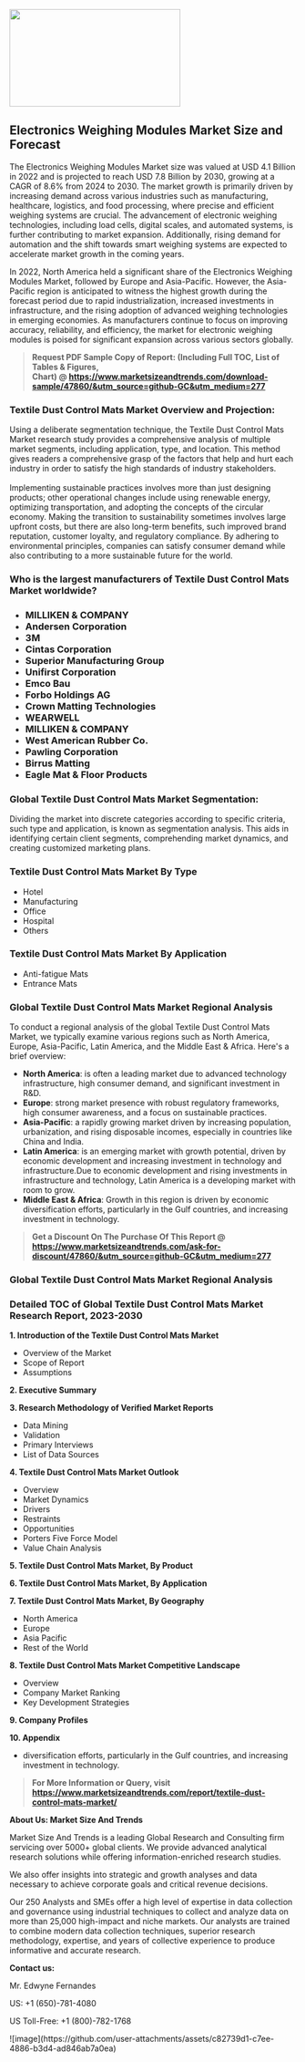 <p><img class="alignnone size-medium wp-image-20088" src="https://ffe5etoiles.com/wp-content/uploads/2024/12/MST1-300x171.png" alt="" width="300" height="171" /></p><h2>Electronics Weighing Modules Market Size and Forecast</h2><p>The Electronics Weighing Modules Market size was valued at USD 4.1 Billion in 2022 and is projected to reach USD 7.8 Billion by 2030, growing at a CAGR of 8.6% from 2024 to 2030. The market growth is primarily driven by increasing demand across various industries such as manufacturing, healthcare, logistics, and food processing, where precise and efficient weighing systems are crucial. The advancement of electronic weighing technologies, including load cells, digital scales, and automated systems, is further contributing to market expansion. Additionally, rising demand for automation and the shift towards smart weighing systems are expected to accelerate market growth in the coming years.</p><p>In 2022, North America held a significant share of the Electronics Weighing Modules Market, followed by Europe and Asia-Pacific. However, the Asia-Pacific region is anticipated to witness the highest growth during the forecast period due to rapid industrialization, increased investments in infrastructure, and the rising adoption of advanced weighing technologies in emerging economies. As manufacturers continue to focus on improving accuracy, reliability, and efficiency, the market for electronic weighing modules is poised for significant expansion across various sectors globally.</p></p><blockquote id="" class=""><strong>Request PDF Sample Copy of Report: (Including Full TOC, List of Tables &amp; Figures, Chart)&nbsp;@&nbsp;<strong><a href="https://www.marketsizeandtrends.com/download-sample/47860/&utm_source=github-GC&utm_medium=277" target="_blank">https://www.marketsizeandtrends.com/download-sample/47860/&utm_source=github-GC&utm_medium=277</a></strong></strong></blockquote><h3 id="" class="">Textile Dust Control Mats Market&nbsp;Overview and Projection:</h3><p id="" class="">Using a deliberate segmentation technique, the Textile Dust Control Mats Market research study provides a comprehensive analysis of multiple market segments, including application, type, and location. This method gives readers a comprehensive grasp of the factors that help and hurt each industry in order to satisfy the high standards of industry stakeholders. <br /> <br />Implementing sustainable practices involves more than just designing products; other operational changes include using renewable energy, optimizing transportation, and adopting the concepts of the circular economy. Making the transition to sustainability sometimes involves large upfront costs, but there are also long-term benefits, such improved brand reputation, customer loyalty, and regulatory compliance. By adhering to environmental principles, companies can satisfy consumer demand while also contributing to a more sustainable future for the world.</p><h3 id="" class="">Who is the largest manufacturers of&nbsp;Textile Dust Control Mats Market worldwide?</h3><h3 class=""><p><ul><li>MILLIKEN & COMPANY </li><li> Andersen Corporation </li><li> 3M </li><li> Cintas Corporation </li><li> Superior Manufacturing Group </li><li> Unifirst Corporation </li><li> Emco Bau </li><li> Forbo Holdings AG </li><li> Crown Matting Technologies </li><li> WEARWELL </li><li> MILLIKEN & COMPANY </li><li> West American Rubber Co. </li><li> Pawling Corporation </li><li> Birrus Matting </li><li> Eagle Mat & Floor Products</li></ul></p></h3><h3 id="" class="">Global&nbsp;Textile Dust Control Mats Market Segmentation:</h3><p id="" class="">Dividing the market into discrete categories according to specific criteria, such type and application, is known as segmentation analysis. This aids in identifying certain client segments, comprehending market dynamics, and creating customized marketing plans.</p><h3 id="" class="">Textile Dust Control Mats Market&nbsp;By Type</h3><p><p><ul><li>Hotel</li><li> Manufacturing</li><li> Office</li><li> Hospital</li><li> Others</p></li></ul></p></p><h3 id="" class="">Textile Dust Control Mats Market&nbsp;By Application</h3><p class=""><p><ul><li>Anti-fatigue Mats</li><li> Entrance Mats</li></ul></p></p><h3 id="" class="">Global Textile Dust Control Mats Market Regional Analysis</h3><p id="" class="">To conduct a regional analysis of the global Textile Dust Control Mats Market, we typically examine various regions such as North America, Europe, Asia-Pacific, Latin America, and the Middle East &amp; Africa. Here's a brief overview:</p><ul><li><strong>North America</strong>: is often a leading market due to advanced technology infrastructure, high consumer demand, and significant investment in R&amp;D.</li><li><strong>Europe</strong>: strong market presence with robust regulatory frameworks, high consumer awareness, and a focus on sustainable practices.</li><li><strong>Asia-Pacific</strong>: a rapidly growing market driven by increasing population, urbanization, and rising disposable incomes, especially in countries like China and India.</li><li><strong>Latin America</strong>: is an emerging market with growth potential, driven by economic development and increasing investment in technology and infrastructure.Due to economic development and rising investments in infrastructure and technology, Latin America is a developing market with room to grow.</li><li><strong>Middle East &amp; Africa</strong>: Growth in this region is driven by economic diversification efforts, particularly in the Gulf countries, and increasing investment in technology.</li></ul><blockquote id="" class=""><strong>Get a Discount On The Purchase Of This Report @ <strong><a href="https://www.marketsizeandtrends.com/ask-for-discount/47860/&utm_source=github-GC&utm_medium=277" target="_blank">https://www.marketsizeandtrends.com/ask-for-discount/47860/&utm_source=github-GC&utm_medium=277</a></strong></strong></blockquote><h3 id="" class="">Global Textile Dust Control Mats Market Regional Analysis</h3><h3 id="" class="">Detailed TOC of Global Textile Dust Control Mats Market Research Report, 2023-2030</h3><p id="" class=""><strong>1. Introduction of the Textile Dust Control Mats Market</strong></p><ul><li>Overview of the Market</li><li>Scope of Report</li><li>Assumptions</li></ul><p id="" class=""><strong>2. Executive Summary</strong></p><p id="" class=""><strong>3. Research Methodology of Verified Market Reports</strong></p><ul><li>Data Mining</li><li>Validation</li><li>Primary Interviews</li><li>List of Data Sources</li></ul><p id="" class=""><strong>4. Textile Dust Control Mats Market Outlook</strong></p><ul><li>Overview</li><li>Market Dynamics</li><li>Drivers</li><li>Restraints</li><li>Opportunities</li><li>Porters Five Force Model</li><li>Value Chain Analysis</li></ul><p id="" class=""><strong>5. Textile Dust Control Mats Market, By Product</strong></p><p id="" class=""><strong>6. Textile Dust Control Mats Market, By Application</strong></p><p id="" class=""><strong>7. Textile Dust Control Mats Market, By Geography</strong></p><ul><li>North America</li><li>Europe</li><li>Asia Pacific</li><li>Rest of the World</li></ul><p id="" class=""><strong>8. Textile Dust Control Mats Market Competitive Landscape</strong></p><ul><li>Overview</li><li>Company Market Ranking</li><li>Key Development Strategies</li></ul><p id="" class=""><strong>9. Company Profiles</strong></p><p id="" class=""><strong>10. Appendix</strong></p><ul><li>diversification efforts, particularly in the Gulf countries, and increasing investment in technology.</li></ul><blockquote id="" class=""><strong>For More Information or Query, visit <strong><strong><a href="https://www.marketsizeandtrends.com/report/textile-dust-control-mats-market/" target="_blank">https://www.marketsizeandtrends.com/report/textile-dust-control-mats-market/</a></strong></strong></strong></blockquote><p id="" class=""><strong>About Us: Market Size And Trends</strong></p><p id="" class="">Market Size And Trends is a leading Global Research and Consulting firm servicing over 5000+ global clients. We provide advanced analytical research solutions while offering information-enriched research studies.</p><p id="" class="">We also offer insights into strategic and growth analyses and data necessary to achieve corporate goals and critical revenue decisions.</p><p id="" class="">Our 250 Analysts and SMEs offer a high level of expertise in data collection and governance using industrial techniques to collect and analyze data on more than 25,000 high-impact and niche markets. Our analysts are trained to combine modern data collection techniques, superior research methodology, expertise, and years of collective experience to produce informative and accurate research.</p><p id="" class=""><strong>Contact us:</strong></p><p id="" class="">Mr. Edwyne Fernandes</p><p id="" class="">US: +1 (650)-781-4080</p><p id="" class="">US Toll-Free: +1 (800)-782-1768</p>
![image](https://github.com/user-attachments/assets/c82739d1-c7ee-4886-b3d4-ad846ab7a0ea)
